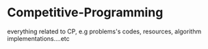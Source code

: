 # Competitive-Programming
everything related to CP, e.g problems's codes, resources, algorithm implementations....etc
